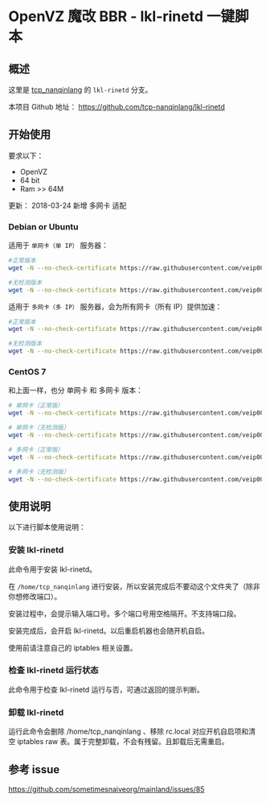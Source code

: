 # OpenVZ 魔改 BBR - lkl-rinetd 一键脚本

## 概述
这里是 [tcp_nanqinlang](https://github.com/tcp-nanqinlang/wiki/wiki/general) 的 `lkl-rinetd` 分支。

本项目 Github 地址： https://github.com/tcp-nanqinlang/lkl-rinetd

## 开始使用
要求以下：
- OpenVZ
- 64 bit
- Ram >> 64M

更新： 2018-03-24 新增 多网卡 适配

### Debian or Ubuntu
适用于 `单网卡（单 IP）` 服务器：
```bash
#正常版本
wget -N --no-check-certificate https://raw.githubusercontent.com/veip007/lkl-rinetd/master/tcp_nanqinlang-rinetd-debianorubuntu.sh && chmod +x tcp_nanqinlang-rinetd-debianorubuntu.sh && tcp_nanqinlang-rinetd-debianorubuntu.sh
```

```bash
#无检测版本
wget -N --no-check-certificate https://raw.githubusercontent.com/veip007/lkl-rinetd/master/tcp_nanqinlang-rinetd-debianorubuntu-nocheckvirt.sh && chmod +x tcp_nanqinlang-rinetd-debianorubuntu-nocheckvirt.sh && tcp_nanqinlang-rinetd-debianorubuntu-nocheckvirt.sh
```


适用于 `多网卡（多 IP）` 服务器，会为所有网卡（所有 IP）提供加速：
```bash
#正常版本
wget -N --no-check-certificate https://raw.githubusercontent.com/veip007/lkl-rinetd/master/tcp_nanqinlang-rinetd-debianorubuntu-multiNIC.sh && chmod +x tcp_nanqinlang-rinetd-debianorubuntu-multiNIC.sh && bash tcp_nanqinlang-rinetd-debianorubuntu-multiNIC.sh
```

```bash
#无检测版本
wget -N --no-check-certificate https://raw.githubusercontent.com/veip007/lkl-rinetd/master/tcp_nanqinlang-rinetd-debianorubuntu-nocheckvirt-multiNIC.sh && chmod +x tcp_nanqinlang-rinetd-debianorubuntu-nocheckvirt-multiNIC.sh && bash tcp_nanqinlang-rinetd-debianorubuntu-nocheckvirt-multiNIC.sh
```

### CentOS 7
和上面一样，也分 单网卡 和 多网卡 版本：
```bash
# 单网卡（正常版）
wget -N --no-check-certificate https://raw.githubusercontent.com/veip007/lkl-rinetd/master/tcp_nanqinlang-rinetd-centos.sh && chmod +x tcp_nanqinlang-rinetd-centos.sh && bash tcp_nanqinlang-rinetd-centos.sh

# 单网卡（无检测版）
wget -N --no-check-certificate https://raw.githubusercontent.com/veip007/lkl-rinetd/master/tcp_nanqinlang-rinetd-centos-nocheckvirt.sh && chmod +x tcp_nanqinlang-rinetd-centos-nocheckvirt.sh && bash tcp_nanqinlang-rinetd-centos-nocheckvirt.sh

# 多网卡（正常版）
wget -N --no-check-certificate https://raw.githubusercontent.com/veip007/lkl-rinetd/master/tcp_nanqinlang-rinetd-centos-multiNIC.sh && chmod +x tcp_nanqinlang-rinetd-centos-multiNIC.sh && bash tcp_nanqinlang-rinetd-centos-multiNIC.sh

# 多网卡（无检测版）
wget -N --no-check-certificate https://raw.githubusercontent.com/veip007/lkl-rinetd/master/tcp_nanqinlang-rinetd-centos-nocheckvirt-multiNIC.sh && chmod +x tcp_nanqinlang-rinetd-centos-nocheckvirt-multiNIC.sh && bash tcp_nanqinlang-rinetd-centos-nocheckvirt-multiNIC.sh 

```


## 使用说明
以下进行脚本使用说明：

### 安装 lkl-rinetd
此命令用于安装 lkl-rinetd。

在 `/home/tcp_nanqinlang` 进行安装，所以安装完成后不要动这个文件夹了（除非你想修改端口）。

安装过程中，会提示输入端口号。多个端口号用空格隔开。不支持端口段。

安装完成后，会开启 lkl-rinetd。以后重启机器也会随开机自启。

使用前请注意自己的 iptables 相关设置。

### 检查 lkl-rinetd 运行状态
此命令用于检查 lkl-rinetd 运行与否，可通过返回的提示判断。

### 卸载 lkl-rinetd
运行此命令会删除 /home/tcp_nanqinlang 、移除 rc.local 对应开机自启项和清空 iptables raw 表。属于完整卸载，不会有残留。且卸载后无需重启。

## 参考 issue
https://github.com/sometimesnaiveorg/mainland/issues/85
